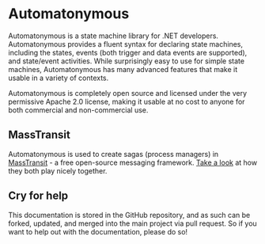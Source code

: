 # Automatonymous

Automatonymous is a state machine library for .NET developers. Automatonymous 
provides a fluent syntax for declaring state machines, 
including the states, events (both trigger and data events are supported), 
and state/event activities. While surprisingly easy to use for simple state 
machines, Automatonymous has many advanced features that make it usable 
in a variety of contexts.

Automatonymous is completely open source and licensed under the very 
permissive Apache 2.0 license, making it usable at no cost to anyone for 
both commercial and non-commercial use.

## MassTransit

Automatonymous is used to create sagas (process managers) in [MassTransit][1] -
a free open-source messaging framework. [Take a look][2] at how they both
play nicely together.

## Cry for help

This documentation is stored in the GitHub repository, and as such can be forked, 
updated, and merged into the main project via pull request. So if you want to 
help out with the documentation, please do so!


[1]: http://masstransit-project.com
[2]: https://masstransit-project.com/usage/sagas/automatonymous.html
